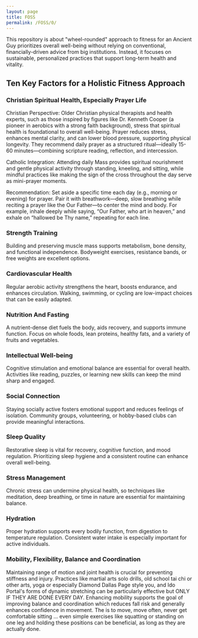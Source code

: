 ```yaml
---
layout: page
title: FOSS
permalink: /FOSS/0/
---
```


This repository is about "wheel-rounded" approach to fitness for an Ancient Guy prioritizes overall well-being without relying on conventional, financially-driven advice from big institutions. Instead, it focuses on sustainable, personalized practices that support long-term health and vitality.

## Ten Key Factors for a Holistic Fitness Approach

### Christian Spiritual Health, Especially Prayer Life

Christian Perspective: Older Christian physical therapists and health experts, such as those inspired by figures like Dr. Kenneth Cooper (a pioneer in aerobics with a strong faith background), stress that spiritual health is foundational to overall well-being. Prayer reduces stress, enhances mental clarity, and can lower blood pressure, supporting physical longevity. They recommend daily prayer as a structured ritual—ideally 15-60 minutes—combining scripture reading, reflection, and intercession.

Catholic Integration: Attending daily Mass provides spiritual nourishment and gentle physical activity through standing, kneeling, and sitting, while mindful practices like making the sign of the cross throughout the day serve as mini-prayer moments.

Recommendation: Set aside a specific time each day (e.g., morning or evening) for prayer. Pair it with breathwork—deep, slow breathing while reciting a prayer like the Our Father—to center the mind and body. For example, inhale deeply while saying, “Our Father, who art in heaven,” and exhale on “hallowed be Thy name,” repeating for each line.

### Strength Training

Building and preserving muscle mass supports metabolism, bone density, and functional independence. Bodyweight exercises, resistance bands, or free weights are excellent options.

### Cardiovascular Health

Regular aerobic activity strengthens the heart, boosts endurance, and enhances circulation. Walking, swimming, or cycling are low-impact choices that can be easily adapted.

### Nutrition And Fasting

A nutrient-dense diet fuels the body, aids recovery, and supports immune function. Focus on whole foods, lean proteins, healthy fats, and a variety of fruits and vegetables.

### Intellectual Well-being

Cognitive stimulation and emotional balance are essential for overall health. Activities like reading, puzzles, or learning new skills can keep the mind sharp and engaged.

### Social Connection

Staying socially active fosters emotional support and reduces feelings of isolation. Community groups, volunteering, or hobby-based clubs can provide meaningful interactions.

### Sleep Quality

Restorative sleep is vital for recovery, cognitive function, and mood regulation. Prioritizing sleep hygiene and a consistent routine can enhance overall well-being.

### Stress Management

Chronic stress can undermine physical health, so techniques like meditation, deep breathing, or time in nature are essential for maintaining balance.

### Hydration

Proper hydration supports every bodily function, from digestion to temperature regulation. Consistent water intake is especially important for active individuals.

### Mobility, Flexibility, Balance and Coordination

Maintaining range of motion and joint health is crucial for preventing stiffness and injury. Practices like martial arts solo drills, old school tai chi or other arts, yoga or especially Diamond Dallas Page style you, and Ido Portal's forms of dynamic stretching can be particularly effective but ONLY IF THEY ARE DONE EVERY DAY. Enhancing mobility supports the goal of improving balance and coordination  which reduces fall risk and generally enhances confidence in movement. The is to move, move often, never get comfortable sitting ... even simple exercises like squatting or standing on one leg and holding these positions can be beneficial, as long as they are actually done.